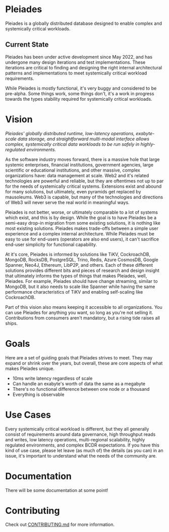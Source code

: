 # Pleiades

Pleiades is a globally distributed database designed to enable complex and systemically critical workloads.

## Current State

Pleiades has been under active development since May 2022, and has undergone many design iterations and test implementations. These iterations are critical to finding and designing the right internal architectural patterns and implementations to meet systemically critical workload requirements.

While Pleiades is mostly functional, it's very buggy and considered to be pre-alpha. Some things work, some things don't, it's a work in progress towards the types stability required for systemically critical workloads.

# Vision

_Pleiades' globally distributed runtime, low-latency operations, exabyte-scale data storage, and straightforward multi-modal interface allows complex, systemically critical data workloads to be run safely in highly-regulated environments._

As the software industry moves forward, there is a massive hole that large systemic enterprises, financial institutions, government agencies, large scientific or educational institutions, and other massive, complex organizations have: data management at scale. Web2 and it's related technologies are powerful and reliable, but they are oftentimes not up to par for the needs of systemically critical systems. Extensions exist and abound for many solutions, but ultimately, even pyramids get replaced by mausoleums. Web3 is capable, but many of the technologies and directions of Web3 will never serve the real world in meaningful ways.

Pleiades is not better, worse, or ultimately comparable to a lot of systems which exist, and this is by design. While the goal is to have Pleiades be a semi-easy drop-in migration from some existing solutions, it is nothing like most existing solutions. Pleiades makes trade-offs between a simple user experience and a complex internal architecture. While Pleiades must be easy to use for end-users (operators are also end users), it can't sacrifice end-user simplicity for functional capability.

At it's core, Pleiades is informed by solutions like TiKV, CockroachDB, MongoDB, RocksDB, PostgreSQL, Trino, Redis, Azure CosmosDB, Google Spanner, Neo4J, Ethereum, LibP2P, and others. Each of these different solutions provides different bits and pieces of research and design insight that ultimately informs the types of things that makes Pleiades, well, Pleiades. For example, Pleiades should have change streaming, similar to MongoDB, but it also needs to scale like Spanner while having the same performance characteristics of TiKV and enabling self-scaling like CockroachDB.

Part of this vision also means keeping it accessible to all organizations. You can use Pleiades for anything you want, so long as you're not selling it. Contributions from consumers aren't mandatory, but a rising tide raises all ships.

# Goals

Here are a set of guiding goals that Pleiades strives to meet. They may expand or shrink over the years, but overall, these are core aspects of what makes Pleiades unique.

* 10ms write latency regardless of scale
* Can handle an exabyte's worth of data the same as a megabyte
* There's no functional difference between one node or a thousand
* Everything is observable

# Use Cases

Every systemically critical workload is different, but they all generally consist of requirements around data governance, high throughput reads and writes, low latency operations, multi-regional scalability, highly regulated environments, and complex BCDR expectations. If you have this kind of use case, please let leave (as much of) the details (as you can) in an issue, it's important to understand what the needs of the community are.

# Documentation

There will be some documentation at some point!

# Contributing

Check out [CONTRIBUTING.md](./CONTRIBUTING.md) for more information.